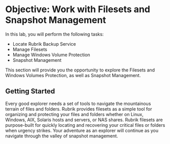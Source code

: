 # Objective: Work with Filesets and Snapshot Management

In this lab, you will perform the following tasks:

* Locate Rubrik Backup Service
* Manage Filesets
* Manage Windows Volume Protection
* Snapshot Management

This section will provide you the opportunity to explore the Filesets and Windows Volumes Protection, as well as Snapshot Management.

## **Getting Started**

Every good explorer needs a set of tools to navigate the mountainous terrain of files and folders. Rubrik provides filesets as a simple tool for organizing and protecting your files and folders whether on Linux, Windows, AIX, Solaris hosts and servers, or NAS shares. Rubrik filesets are purpose-built for quickly locating and recovering your critical files or folders when urgency strikes. Your adventure as an explorer will continue as you navigate through the valley of snapshot management.

